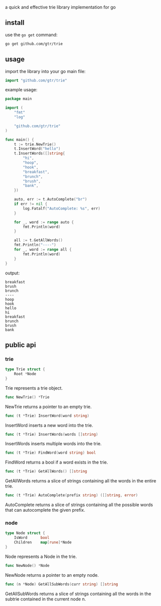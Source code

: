 a quick and effective trie library implementation for go

## install

use the `go get` command:

```bash
go get github.com/gtr/trie
```

## usage

import the library into your go main file:
```go
import "github.com/gtr/trie"
```

example usage:
```go
package main

import (
	"fmt"
	"log"

	"github.com/gtr/trie"
)

func main() {
	t := trie.NewTrie()
	t.InsertWord("hello")
	t.InsertWords([]string{
		"hi",
		"hoop",
		"hook",
		"breakfast",
		"brunch",
		"brush",
		"bank",
	})

	auto, err := t.AutoComplete("br")
	if err != nil {
		log.Fatalf("AutoComplete: %s", err)
	}

	for _, word := range auto {
		fmt.Println(word)
	}

	all := t.GetAllWords()
	fmt.Println("----")
	for _, word := range all {
		fmt.Println(word)
	}
}

```

output:
```
breakfast
brush
brunch
----
hoop
hook
hello
hi
breakfast
brunch
brush
bank

```

## public api

### trie
```go
type Trie struct {
    Root *Node
}
```
Trie represents a trie object.

```go
func NewTrie() *Trie 
```
NewTrie returns a pointer to an empty trie.

```go
func (t *Trie) InsertWord(word string)
```
InsertWord inserts a new word into the trie.

```go
func (t *Trie) InsertWords(words []string)
```
InsertWords inserts multiple words into the trie.

```go
func (t *Trie) FindWord(word string) bool 
```
FindWord returns a bool if a word exists in the trie.

```go
func (t *Trie) GetAllWords() []string 
```
GetAllWords returns a slice of strings containing all the words in the entire trie.

```go
func (t *Trie) AutoComplete(prefix string) ([]string, error)
```
AutoComplete returns a slice of strings containing all the possible words that can autocomplete the given prefix.

### node

```go
type Node struct {
    IsWord      bool
    Children    map[rune]*Node
}
```
Node represents a Node in the trie.

```go
func NewNode() *Node
```
NewNode returns a pointer to an empty node.

```go
func (n *Node) GetAllSubWords(curr string) []string
```
GetAllSubWords returns a slice of strings containing all the words in the subtrie contained in the current node n.